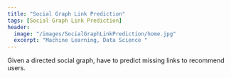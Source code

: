 ```yaml
---
title: "Social Graph Link Prediction"
tags: [Social Graph Link Prediction]
header:
  image: "/images/SocialGraphLinkPrediction/home.jpg"
  excerpt: "Machine Learning, Data Science "
---
```


Given a directed social graph, have to predict missing links to recommend users.
